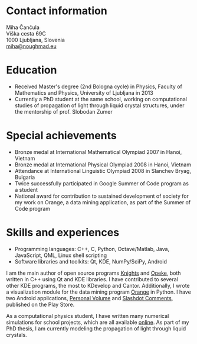 # Contact information

Miha Čančula  
Viška cesta 69C  
1000 Ljubljana, Slovenia  
miha@noughmad.eu

# Education

* Received Master's degree (2nd Bologna cycle) in Physics, Faculty of Mathematics and Physics, University of Ljubljana in 2013
* Currently a PhD student at the same school, working on computational studies of propagation of light through liquid crystal structures, under the mentorship of prof. Slobodan Zumer

# Special achievements

* Bronze medal at International Mathematical Olympiad 2007 in Hanoi, Vietnam
* Bronze medal at International Physical Olympiad 2008 in Hanoi, Vietnam
* Attendance at International Linguistic Olympiad 2008 in Slanchev Bryag, Bulgaria
* Twice successfully participated in Google Summer of Code program as a student
* National award for contribution to sustained development of society for my work on Orange, a data mining application, as part of the Summer of Code program

# Skills and experiences

* Programming languages: C++, C, Python, Octave/Matlab, Java, JavaScript, QML, Linux shell scripting
* Software libraries and toolkits: Qt, KDE, NumPy/SciPy, Android

I am the main author of open source programs [Knights](http://kde-apps.org/content/show.php/Knights?content=122046) and [Opeke](http://kde-apps.org/content/show.php/Opeke?content=76417), both written in C++ using Qt and KDE libraries. 
I have contributed to several other KDE programs, the most to KDevelop and Cantor. 
Additionally, I wrote a visualization module for the data mining program [Orange](http://orange.biolab.si/) in Python. 
I have two Android applications, [Personal Volume](https://play.google.com/store/apps/details?id=com.noughmad.personalvolume) and [Slashdot Comments](https://play.google.com/store/apps/details?id=com.noughmad.slashdotcomments), published on the Play Store. 

As a computational physics student, I have written many numerical simulations for school projects, which are all available [online](https://github.com/Noughmad/Sola). 
As part of my PhD thesis, I am currently modeling the propagation of light through liquid crystals. 
